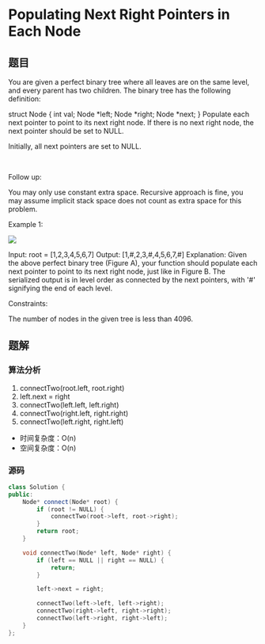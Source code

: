 # Populating Next Right Pointers in Each Node
## 题目
You are given a perfect binary tree where all leaves are on the same level, and every parent has two children. The binary tree has the following definition:

struct Node {
  int val;
  Node *left;
  Node *right;
  Node *next;
}
Populate each next pointer to point to its next right node. If there is no next right node, the next pointer should be set to NULL.

Initially, all next pointers are set to NULL.

 

Follow up:

You may only use constant extra space.
Recursive approach is fine, you may assume implicit stack space does not count as extra space for this problem.
 

Example 1:

![](https://assets.leetcode.com/uploads/2019/02/14/116_sample.png)

Input: root = [1,2,3,4,5,6,7]
Output: [1,#,2,3,#,4,5,6,7,#]
Explanation: Given the above perfect binary tree (Figure A), your function should populate each next pointer to point to its next right node, just like in Figure B. The serialized output is in level order as connected by the next pointers, with '#' signifying the end of each level.
 

Constraints:

The number of nodes in the given tree is less than 4096.

## 题解
### 算法分析
1. connectTwo(root.left, root.right)
2. left.next = right
3. connectTwo(left.left, left.right)
4. connectTwo(right.left, right.right)
5. connectTwo(left.right, right.left)
+ 时间复杂度：O(n)
+ 空间复杂度：O(n)
### 源码
```C++ []
class Solution {
public:
    Node* connect(Node* root) {
        if (root != NULL) {
            connectTwo(root->left, root->right);
        }
        return root;
    }

    void connectTwo(Node* left, Node* right) {
        if (left == NULL || right == NULL) {
            return;
        }

        left->next = right;

        connectTwo(left->left, left->right);
        connectTwo(right->left, right->right);
        connectTwo(left->right, right->left);
    }
};